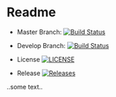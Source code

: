 <h1>Readme</h1>

- Master Branch: [![Build Status](https://travis-ci.com/TimScheifler/sem.svg?branch=master)](https://travis-ci.com/TimScheifler/sem)

- Develop Branch: [![Build Status](https://travis-ci.com/TimScheifler/sem.svg?branch=develop)](https://travis-ci.com/TimScheifler/sem)

- License [![LICENSE](https://img.shields.io/github/license/TimScheifler/sem.svg?style=flat-square)](https://github.com/TimScheifler/sem/blob/master/LICENSE)

- Release [![Releases](https://img.shields.io/github/release/TimScheifler/sem/all.svg?style=flat-square)](https://github.com/TimScheifler/sem/releases)

..some text..
